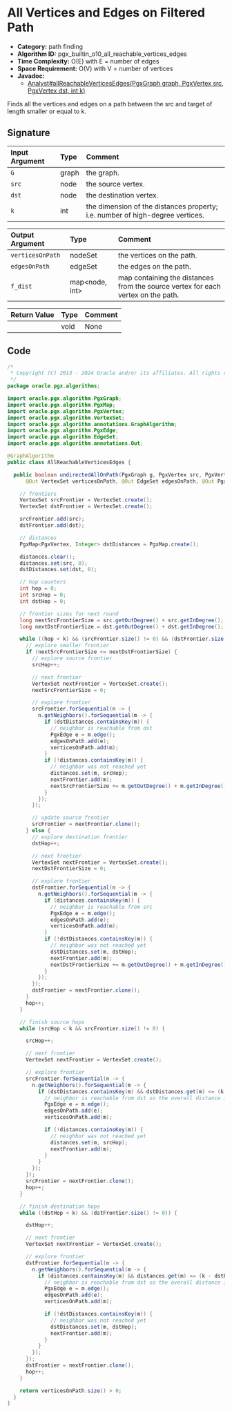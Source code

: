 # All Vertices and Edges on Filtered Path

- **Category:** path finding
- **Algorithm ID:** pgx_builtin_o10_all_reachable_vertices_edges
- **Time Complexity:** O(E) with E = number of edges
- **Space Requirement:** O(V) with V = number of vertices
- **Javadoc:**
  - [Analyst#allReachableVerticesEdges(PgxGraph graph, PgxVertex<ID> src, PgxVertex<ID> dst, int k)](https://docs.oracle.com/en/database/oracle/property-graph/24.3/spgjv/oracle/pgx/api/Analyst.html#allReachableVerticesEdges_oracle_pgx_api_PgxGraph_oracle_pgx_api_PgxVertex_oracle_pgx_api_PgxVertex_int_)

Finds all the vertices and edges on a path between the src and target of length smaller or equal to k.

## Signature

| Input Argument | Type | Comment |
| :--- | :--- | :--- |
| `G` | graph | the graph. |
| `src` | node | the source vertex. |
| `dst` | node | the destination vertex. |
| `k` | int | the dimension of the distances property; i.e. number of high-degree vertices. |

| Output Argument | Type | Comment |
| :--- | :--- | :--- |
| `verticesOnPath` | nodeSet | the vertices on the path. |
| `edgesOnPath` | edgeSet | the edges on the path. |
| `f_dist` | map<node, int> | map containing the distances from the source vertex for each vertex on the path. |

| Return Value | Type | Comment |
| :--- | :--- | :--- |
| | void | None |

## Code

```java
/*
 * Copyright (C) 2013 - 2024 Oracle and/or its affiliates. All rights reserved.
 */
package oracle.pgx.algorithms;

import oracle.pgx.algorithm.PgxGraph;
import oracle.pgx.algorithm.PgxMap;
import oracle.pgx.algorithm.PgxVertex;
import oracle.pgx.algorithm.VertexSet;
import oracle.pgx.algorithm.annotations.GraphAlgorithm;
import oracle.pgx.algorithm.PgxEdge;
import oracle.pgx.algorithm.EdgeSet;
import oracle.pgx.algorithm.annotations.Out;

@GraphAlgorithm
public class AllReachableVerticesEdges {

  public boolean undirectedAllOnPath(PgxGraph g, PgxVertex src, PgxVertex dst, int k,
      @Out VertexSet verticesOnPath, @Out EdgeSet edgesOnPath, @Out PgxMap<PgxVertex, Integer> distances) {

    // frontiers
    VertexSet srcFrontier = VertexSet.create();
    VertexSet dstFrontier = VertexSet.create();

    srcFrontier.add(src);
    dstFrontier.add(dst);

    // distances
    PgxMap<PgxVertex, Integer> dstDistances = PgxMap.create();

    distances.clear();
    distances.set(src, 0);
    dstDistances.set(dst, 0);

    // hop counters
    int hop = 0;
    int srcHop = 0;
    int dstHop = 0;

    // frontier sizes for next round
    long nextSrcFrontierSize = src.getOutDegree() + src.getInDegree();
    long nextDstFrontierSize = dst.getOutDegree() + dst.getInDegree();

    while ((hop < k) && (srcFrontier.size() != 0) && (dstFrontier.size() != 0)) {
      // explore smaller frontier
      if (nextSrcFrontierSize <= nextDstFrontierSize) {
        // explore source frontier
        srcHop++;

        // next frontier
        VertexSet nextFrontier = VertexSet.create();
        nextSrcFrontierSize = 0;

        // explore frontier
        srcFrontier.forSequential(n -> {
          n.getNeighbors().forSequential(m -> {
            if (dstDistances.containsKey(m)) {
              // neighbor is reachable from dst
              PgxEdge e = m.edge();
              edgesOnPath.add(e);
              verticesOnPath.add(m);
            }
            if (!distances.containsKey(m)) {
              // neighbor was not reached yet
              distances.set(m, srcHop);
              nextFrontier.add(m);
              nextSrcFrontierSize += m.getOutDegree() + m.getInDegree();
            }
          });
        });

        // update source frontier
        srcFrontier = nextFrontier.clone();
      } else {
        // explore destination frontier
        dstHop++;

        // next frontier
        VertexSet nextFrontier = VertexSet.create();
        nextDstFrontierSize = 0;

        // explore frontier
        dstFrontier.forSequential(n -> {
          n.getNeighbors().forSequential(m -> {
            if (distances.containsKey(m)) {
              // neighbor is reachable from src
              PgxEdge e = m.edge();
              edgesOnPath.add(e);
              verticesOnPath.add(m);
            }
            if (!dstDistances.containsKey(m)) {
              // neighbor was not reached yet
              dstDistances.set(m, dstHop);
              nextFrontier.add(m);
              nextDstFrontierSize += m.getOutDegree() + m.getInDegree();
            }
          });
        });
        dstFrontier = nextFrontier.clone();
      }
      hop++;
    }

    // finish source hops
    while (srcHop < k && srcFrontier.size() != 0) {

      srcHop++;

      // next frontier
      VertexSet nextFrontier = VertexSet.create();

      // explore frontier
      srcFrontier.forSequential(n -> {
        n.getNeighbors().forSequential(m -> {
          if (dstDistances.containsKey(m) && dstDistances.get(m) <= (k - srcHop)) {
            // neighbor is reachable from dst so the overall distance is <= k
            PgxEdge e = m.edge();
            edgesOnPath.add(e);
            verticesOnPath.add(m);

            if (!distances.containsKey(m)) {
              // neighbor was not reached yet
              distances.set(m, srcHop);
              nextFrontier.add(m);
            }
          }
        });
      });
      srcFrontier = nextFrontier.clone();
      hop++;
    }

    // finish destination hops
    while ((dstHop < k) && (dstFrontier.size() != 0)) {

      dstHop++;

      // next frontier
      VertexSet nextFrontier = VertexSet.create();

      // explore frontier
      dstFrontier.forSequential(n -> {
        n.getNeighbors().forSequential(m -> {
          if (distances.containsKey(m) && distances.get(m) <= (k - dstHop)) {
            // neighbor is reachable from dst so the overall distance is <= k
            PgxEdge e = m.edge();
            edgesOnPath.add(e);
            verticesOnPath.add(m);

            if (!dstDistances.containsKey(m)) {
              // neighbor was not reached yet
              dstDistances.set(m, dstHop);
              nextFrontier.add(m);
            }
          }
        });
      });
      dstFrontier = nextFrontier.clone();
      hop++;
    }

    return verticesOnPath.size() > 0;
  }
}
```

